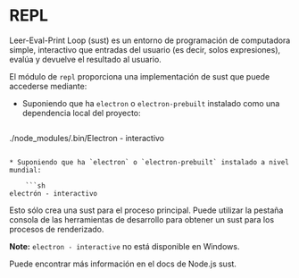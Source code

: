 # REPL

Leer-Eval-Print Loop (sust) es un entorno de programación de computadora simple, interactivo que entradas del usuario (es decir, solos expresiones), evalúa y devuelve el resultado al usuario.

El módulo de `repl` proporciona una implementación de sust que puede accederse mediante:

* Suponiendo que ha `electron` o `electron-prebuilt` instalado como una dependencia local del proyecto:
    
    ```sh
./node_modules/.bin/Electron - interactivo
```

* Suponiendo que ha `electron` o `electron-prebuilt` instalado a nivel mundial:
    
    ```sh
electrón - interactivo
```

Esto sólo crea una sust para el proceso principal. Puede utilizar la pestaña consola de las herramientas de desarrollo para obtener un sust para los procesos de renderizado.

**Note:** `electron - interactive` no está disponible en Windows.

Puede encontrar más información en el docs</a> de Node.js sust.</p>